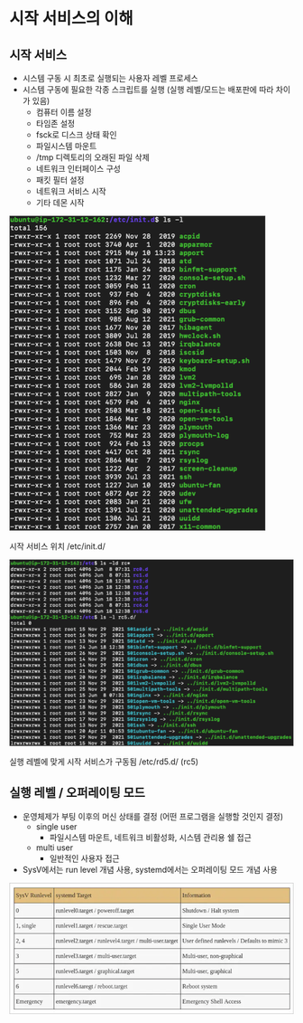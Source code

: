 # 시작 서비스의 이해

## 시작 서비스

- 시스템 구동 시 최초로 실행되는 사용자 레벨 프로세스
- 시스템 구동에 필요한 각종 스크립트를 실행 (실행 레벨/모드는 배포판에 따라 차이가 있음)
  - 컴퓨터 이름 설정
  - 타임존 설정
  - fsck로 디스크 상태 확인
  - 파일시스템 마운트
  - /tmp 디렉토리의 오래된 파일 삭제
  - 네트워크 인터페이스 구성
  - 패킷 필터 설정
  - 네트워크 서비스 시작
  - 기타 데몬 시작

![시작 서비스 위치 /etc/init.d/](images/init_service/1.png)

시작 서비스 위치 /etc/init.d/

![실행 레벨에 맞게 시작 서비스가 구동됨 /etc/rd5.d/ (rc5)](images/init_service/2.png)

실행 레벨에 맞게 시작 서비스가 구동됨 /etc/rd5.d/ (rc5)

## 실행 레벨 / 오퍼레이팅 모드

- 운영체제가 부팅 이후의 머신 상태를 결정 (어떤 프로그램을 실행할 것인지 결정)
  - single user
    - 파일시스템 마운트, 네트워크 비활성화, 시스템 관리용 쉘 접근
  - multi user
    - 일반적인 사용자 접근
- SysV에서는 run level 개념 사용, systemd에서는 오퍼레이팅 모드 개념 사용

![images/init_service/3.png](images/init_service/3.png)
